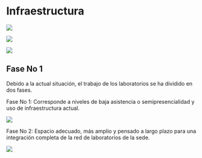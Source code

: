 # **Infraestructura**

![](https://lh3.googleusercontent.com/0NJqRfmFE_GJLLBN8Vi60cHF9hJsYJqD0gqMUpeGC-M3pHKskPOEjFEuAq3NCaB8-CJsXYTIs_n0iu5up_4PNP69gxbLXxvVxcGpP7Zll0JC4KN7RqPgFVWgQ2-1cnpXper-OtojLnI)

![](https://lh5.googleusercontent.com/Jooyyt2OrPujpRVgX76jyZi9QPL9AVmcZ0nbNXv-BsDEjJt3t337aH_VbUHbZfMaYfsnRCs7pV21BbZ9cpH1_2Nbzf-aeD479yoeqF2DLa57_guw9g5ZWHeIXQykfUZHy49AzheD5gU)

![](https://lh4.googleusercontent.com/jwzs6EYycSAqUHv4f_z9DSk_e7HtjRLebhkfRrZHQCyp7t7oRJnc2_W5jjfDHMbcygLLxMUeJEH77efO6Xf_RTDFTOtTpDMNNf1dBsmd0xnJ_1fP1TUDHzrj7HqKyeOlQF8ZM_K-6pg)

## Fase No 1

Debido a la actual situación, el trabajo de los laboratorios se ha dividido en dos fases.

Fase No 1: Corresponde a niveles de baja asistencia o semipresencialidad y uso de infraestructura actual.



![](https://lh3.googleusercontent.com/k6as5SK216KLKViVfqjfjJmO6pQedsZ_wpllaqdTT0ePC-PeC9ai1Xc1DPkpAvkpwmx0jm4MFOYfRiMZDkqhG4QO8wAyU7ECM-r33kbJeyLInE_JvWduAnM_knafJxKG0F7amFmzLtM)

Fase No 2: Espacio adecuado, más amplio y pensado a largo plazo para una integración completa de la red de laboratorios de la sede.

![](https://lh6.googleusercontent.com/BcmC0ZbTOzKDksoo_lzIhVeZRgktkH5_onhdPjT1MQZbbzu1k1pFqFAs_8uRbwnaeS4XwErHATO5pUnYc2MbM1nGkYn4mK_0UBgQymW_2uIbCHcUhpVu2NjtFeLv-mV09hUXsZ2iTGc)
